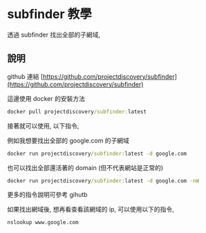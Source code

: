 # subfinder 教學

透過 subfinder 找出全部的子網域,

## 說明

github 連結 [https://github.com/projectdiscovery/subfinder](https://github.com/projectdiscovery/subfinder)

這邊使用 docker 的安裝方法

```cmd
docker pull projectdiscovery/subfinder:latest
```

接著就可以使用, 以下指令,

例如我想要找出全部的 google.com 的子網域

```cmd
docker run projectdiscovery/subfinder:latest -d google.com
```

也可以找出全部還活著的 domain (但不代表網站是正常的)

```cmd
docker run projectdiscovery/subfinder:latest -d google.com -nW
```

更多的指令說明可參考 gihutb

如果找出網域後, 想再看查看該網域的 ip, 可以使用以下的指令,

```cmd
nslookup www.google.com
```

